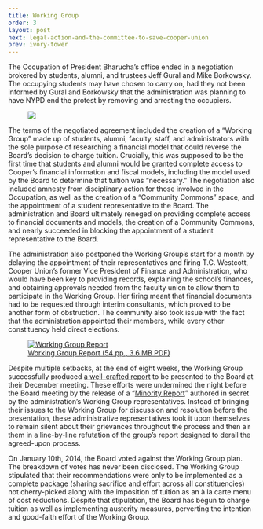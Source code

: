 ```yaml
---
title: Working Group
order: 3
layout: post
next: legal-action-and-the-committee-to-save-cooper-union
prev: ivory-tower
---
```




The Occupation of President Bharucha’s office ended in a negotiation brokered by students, alumni, and trustees Jeff Gural and Mike Borkowsky. The occupying students may have chosen to carry on, had they not been informed by Gural and Borkowsky that the administration was planning to have NYPD end the protest by removing and arresting the occupiers.

<figure class="pull-right">
	<img src="{{site.baseurl}}/img/lowdown/no-troubled.jpg">
</figure>

The terms of the negotiated agreement included the creation of a “Working Group” made up of students, alumni, faculty, staff, and administrators with the sole purpose of researching a financial model that could reverse the Board’s decision to charge tuition. Crucially, this was supposed to be the first time that students and alumni would be granted complete access to Cooper’s  financial information and fiscal models, including the model used by the Board to determine that tuition was “necessary.” The negotiation also included amnesty from disciplinary action for those involved in the Occupation, as well as the creation of a “Community Commons” space, and the appointment of a student representative to the Board. The administration and Board ultimately reneged on providing complete access to financial documents and models, the creation of a Community Commons, and nearly succeeded in blocking the appointment of a student representative to the Board.

The administration also postponed the Working Group’s start for a month by delaying the appointment of their representatives and firing T.C. Westcott, Cooper Union’s former Vice President of Finance and Administration, who would have been key to providing records, explaining the school’s finances, and obtaining approvals needed from the faculty union to allow them to participate in the Working Group. Her firing meant that financial documents had to be requested through interim consultants, which proved to be another form of obstruction. The community also took issue with the fact that the administration appointed their members, while every other constituency held direct elections.


<figure class="pull-left">
	<a href="http://cooper.edu/sites/default/files/uploads/assets/site/files/2013/WrkingGrpRpt_1212.pdf">
		<img src="{{site.baseurl}}/img/lowdown/working-group-report.jpg" alt="Working Group Report">
		<figcaption>Working Group Report (54 pp., 3.6 MB PDF)</figcaption>
	</a>
</figure>

Despite multiple setbacks, at the end of eight weeks, the Working Group successfully produced [a well-crafted report](http://cooper.edu/sites/default/files/uploads/assets/site/files/2013/WrkingGrpRpt_1212.pdf) to be presented to the Board at their December meeting. These efforts were undermined the night before the Board meeting by the release of a “[Minority Report](https://www.documentcloud.org/documents/961697-cooper-union-working-group-minority-report-final.html)” authored in secret by the administration’s Working Group representatives. Instead of bringing their issues to the Working Group for discussion and resolution before the presentation, these administrative representatives took it upon themselves to remain silent about their grievances throughout the process and then air them in a line-by-line refutation of the group’s report designed to derail the agreed-upon process.

On January 10th, 2014, the Board voted against the Working Group plan. The breakdown of votes has never been disclosed. The Working Group stipulated that their recommendations were only to be implemented as a complete package (sharing sacrifice and effort across all constituencies) not cherry-picked along with the imposition of tuition as an à la carte menu of cost reductions. Despite that stipulation, the Board has begun to charge tuition as well as implementing austerity measures, perverting the intention and good-faith effort of the Working Group.